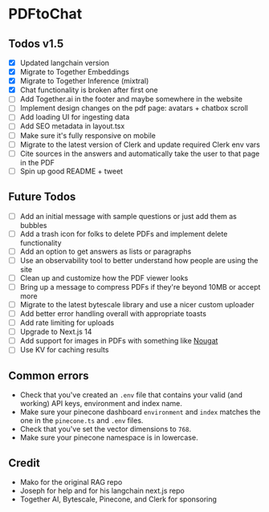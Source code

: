 # PDFtoChat

## Todos v1.5

- [x] Updated langchain version
- [x] Migrate to Together Embeddings
- [x] Migrate to Together Inference (mixtral)
- [x] Chat functionality is broken after first one
- [ ] Add Together.ai in the footer and maybe somewhere in the website
- [ ] Implement design changes on the pdf page: avatars + chatbox scroll
- [ ] Add loading UI for ingesting data
- [ ] Add SEO metadata in layout.tsx
- [ ] Make sure it's fully responsive on mobile
- [ ] Migrate to the latest version of Clerk and update required Clerk env vars
- [ ] Cite sources in the answers and automatically take the user to that page in the PDF
- [ ] Spin up good README + tweet

## Future Todos

- [ ] Add an initial message with sample questions or just add them as bubbles
- [ ] Add a trash icon for folks to delete PDFs and implement delete functionality
- [ ] Add an option to get answers as lists or paragraphs
- [ ] Use an observability tool to better understand how people are using the site
- [ ] Clean up and customize how the PDF viewer looks
- [ ] Bring up a message to compress PDFs if they're beyond 10MB or accept more
- [ ] Migrate to the latest bytescale library and use a nicer custom uploader
- [ ] Add better error handling overall with appropriate toasts
- [ ] Add rate limiting for uploads
- [ ] Upgrade to Next.js 14
- [ ] Add support for images in PDFs with something like [Nougat](https://replicate.com/meta/nougat)
- [ ] Use KV for caching results

## Common errors

- Check that you've created an `.env` file that contains your valid (and working) API keys, environment and index name.
- Make sure your pinecone dashboard `environment` and `index` matches the one in the `pinecone.ts` and `.env` files.
- Check that you've set the vector dimensions to `768`.
- Make sure your pinecone namespace is in lowercase.

## Credit

- Mako for the original RAG repo
- Joseph for help and for his langchain next.js repo
- Together AI, Bytescale, Pinecone, and Clerk for sponsoring
